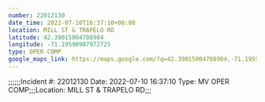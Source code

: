 ```yaml
---
number: 22012130
date_time: 2022-07-10T16:37:10+00:00
location: MILL ST & TRAPELO RD
latitude: 42.39015004708904
longitude: -71.19590987972725
type: OPER COMP
google_maps_link: https://maps.google.com/?q=42.39015004708904,-71.19590987972725
---
```


;;;;;;Incident #: 22012130  Date: 2022-07-10 16:37:10   Type: MV OPER COMP;;;Location: MILL ST & TRAPELO RD;;;
